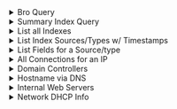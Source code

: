 <details><summary>Bro Query</summary>
  
```spl
index=bro sourcetype=corelight_conn earliest=mm/dd/yyyy:hh:mm:ss latest=now()
```
</details>

<details><summary>Summary Index Query</summary>
  
```spl
index=central_summary source=summary_conn_dest earliest=mm/dd/yyyy:hh:mm:ss latest=now()
```
</details>

<details><summary>List all Indexes</summary>
  
```spl
| eventcount summarize=false index=* | dedup index | fields index
```
</details>

<details><summary>List Index Sources/Types w/ Timestamps</summary>

The time range must be expanded to get accurate info regarding the earliest (oldest) logs. 
```spl
| metadata type="sourcetypes" index="bro"
| fieldformat firstTime=strftime(firstTime, "%m/%d/%y %H:%M:%S")
| fieldformat lastTime=strftime(lastTime, "%m/%d/%y %H:%M:%S")

| metadata type="sources" index="central_summary"
| fieldformat firstTime=strftime(firstTime, "%m/%d/%y %H:%M:%S")
| fieldformat lastTime=strftime(lastTime, "%m/%d/%y %H:%M:%S")
```
</details>

<details><summary>List Fields for a Source/type</summary>
  
```spl
index="bro" sourcetype="corelight_bacnet"
| fieldsummary
| fields field

index="asset_summary" source="summary_conn_allowed"
| fieldsummary
| fields field
```
</details>

<details><summary>All Connections for an IP</summary>
  
```spl
index="bro" sourcetype="corelight_conn" dest_ip=<IP> OR src_ip=<IP> earliest=<first_seen> latest=<last_seen>
| table src_ip, src_port, orig_bytes, dest_ip, dest_port, dest_bytes
```
</details>

<details><summary>Domain Controllers</summary>

This query returns a list of IPs recieving Kerberos Authentication Service (AS) requests. Domain Controllers recieve AS requests in order to provide authorized users a Ticket-Granting-Ticket (TGT), which enables the user to access a protected service.
- [MS Doc's on Kerberos](https://learn.microsoft.com/en-us/openspecs/windows_protocols/ms-kile/b4af186e-b2ff-43f9-b18e-eedb366abf13)
```spl
index=bro sourcetype=corelight_kerberos request_type=AS success=true
| table app, dest_ip 
| dedup app, dest_ip
```
</details>

<details><summary>Hostname via DNS</summary>

This returns the DNS answer for the provided IP. If the IP has not been queried in the deignated timeframe, no results will return.
```spl
index=bro sourcetype=corelight_dns answer=<ip>
| table query, answer
| head 15
```
</details>

<details><summary>Internal Web Servers</summary>

This returns internal IPs recieving HTTP or SSL traffic.
```spl
index=bro sourcetype IN (corelight_http, corelight_ssl) is_dest_internal_ip=true
| dedup dest_port
| table dest_ip, dest_port, sum(bytes_out), url_domain, server_name, ja4s
```
</details>

<details><summary>Network DHCP Info</summary>

```spl
index=bro sourcetype=corelight_dhcp
| rename client_fqdn as dhcp_server
| rename dest_dns as assigned_dns
| table assigned_addr, dest_mac, lease_time, domain, dhcp_server, assigned_dns
```
</details>
